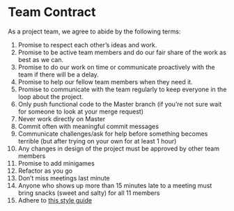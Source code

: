 # Team Contract

As a project team, we agree to abide by the following terms:
1. Promise to respect each other’s ideas and work.
2. Promise to be active team members and do our fair share of the work as best as we can.
3. Promise to do our work on time or communicate proactively with the team if there will be a delay.
4. Promise to help our fellow team members when they need it.
5. Promise to communicate with the team regularly to keep everyone in the loop about the project.
6. Only push functional code to the Master branch (if you’re not sure wait for someone to look at your merge request)
7. Never work directly on Master
8. Commit often with meaningful commit messages
9. Communicate challenges/ask for help before something becomes terrible (but after trying on your own for at least 1 hour)
10. Any changes in design of the project must be approved by other team members
11. Promise to add minigames
12. Refactor as you go 
13. Don’t miss meetings last minute
14. Anyone who shows up more than 15 minutes late to a meeting must bring snacks (sweet and salty) for all 11 members
15. Adhere to [this style guide](https://google.github.io/styleguide/javaguide.html)